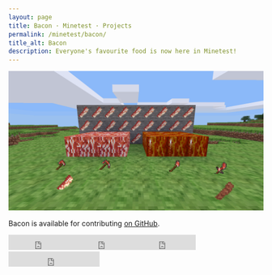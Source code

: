 ```yaml
---
layout: page
title: Bacon · Minetest · Projects
permalink: /minetest/bacon/
title_alt: Bacon
description: Everyone's favourite food is now here in Minetest!
---
```


![Bacon Screenshot](/assets/img/minetest-bacon-screenshot.png)

Bacon is available for contributing [on GitHub](https://github.com/davisonio/bacon).

<iframe src="https://ghbtns.com/github-btn.html?user=davisonio&repo=bacon&type=watch&count=true&size=large&v=2" frameborder="0" scrolling="0" width="130px" height="30px"></iframe><iframe src="https://ghbtns.com/github-btn.html?user=davisonio&repo=bacon&type=star&count=true&size=large" frameborder="0" scrolling="0" width="120px" height="30px"></iframe><iframe src="https://ghbtns.com/github-btn.html?user=davisonio&repo=bacon&type=fork&count=true&size=large" frameborder="0" scrolling="0" width="120px" height="30px"></iframe><iframe src="https://ghbtns.com/github-btn.html?user=davisonio&type=follow&count=true&size=large" frameborder="0" scrolling="0" width="180px" height="30px"></iframe>
